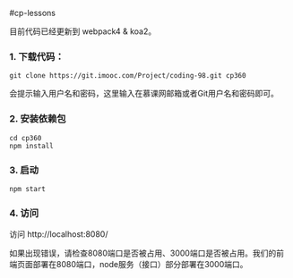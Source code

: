 #cp-lessons

目前代码已经更新到 webpack4 & koa2。

### 1. 下载代码：

```
git clone https://git.imooc.com/Project/coding-98.git cp360
```

会提示输入用户名和密码，这里输入在慕课网邮箱或者Git用户名和密码即可。

### 2. 安装依赖包

```
cd cp360
npm install
```

### 3. 启动

```
npm start
```

### 4. 访问

访问 http://localhost:8080/

如果出现错误，请检查8080端口是否被占用、3000端口是否被占用。我们的前端页面部署在8080端口，node服务（接口）部分部署在3000端口。
